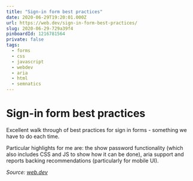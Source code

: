 ```yaml
---
title: "Sign-in form best practices"
date: 2020-06-29T19:20:01.000Z
url: https://web.dev/sign-in-form-best-practices/
slug: 2020-06-29-729a39f4
pinboardId: 1216781564
private: false
tags:
  - forms
  - css
  - javascript
  - webdev
  - aria
  - html
  - semnatics
---
```


# Sign-in form best practices

Excellent walk through of best practices for sign in forms - something we have to do each time.

Particular highlights for me are: the show password functionality (which also includes CSS and JS to show how it can be done), aria support and reports backing recommendations (particularly for mobile UI).

_Source: [web.dev](https://web.dev/sign-in-form-best-practices/)_
